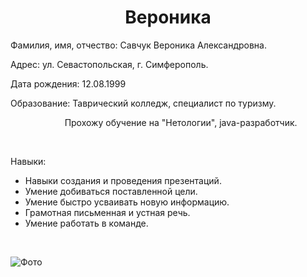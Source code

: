 <h1 style="text-align: center;"><strong>Вероника</strong></h1>
<p style="text-align: left;">Фамилия, имя, отчество: Савчук Вероника Александровна.</p>
<p style="text-align: left;">Адрес: ул. Севастопольская, г. Симферополь.</p>
<p style="text-align: left;">Дата рождения: 12.08.1999</p>
<p style="text-align: left;">Образование: Таврический колледж, специалист по туризму.</p>
<p style="text-align: left;">&nbsp; &nbsp; &nbsp; &nbsp; &nbsp; &nbsp; &nbsp; &nbsp; &nbsp; &nbsp; &nbsp; Прохожу обучение на "Нетологии", java-разработчик.</p>
<p style="text-align: left;">&nbsp;</p>
<p style="text-align: left;">Навыки:</p>
<ul>
<li>Навыки создания и проведения презентаций.</li>
<li>Умение добиваться поставленной цели.</li>
<li>Умение быстро усваивать новую информацию.</li>
<li>Грамотная письменная и устная речь.</li>
<li>Умение работать в команде.</li>
</ul>
<p style="text-align: right;">&nbsp;</p>

![Фото](img/имя-картинки)